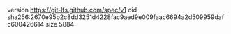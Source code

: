 version https://git-lfs.github.com/spec/v1
oid sha256:2670e95b2c8dd3251d4228fac9aed9e009faac6694a2d509959dafc600426614
size 5884

